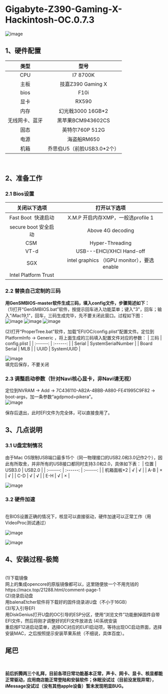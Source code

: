 # Gigabyte-Z390-Gaming-X-Hackintosh-OC.0.7.3
![image](https://github.com/nice52/Gigabyte-Z390-Gaming-X-Hackintosh-OC.0.7.3/blob/master/screenshot/%E7%B3%BB%E7%BB%9F%E4%BF%A1%E6%81%AF.png)
## **1、硬件配置**
| 类型 | 型号 | 
| :------: | :------: |
| CPU | I7 8700K  | 
| 主板 | 技嘉Z390 Gaming X | 
| bios | F10i | 
| 显卡 | RX590 | 
| 内存 | 幻光戟3000 16GB*2 | 
| 无线网卡、蓝牙 | 黑苹果BCM943602CS | 
| 固态 | 英特尔760P 512G | 
| 电源 | 海盗船RM650 | 
| 机箱 | 乔思伯U5（前脸USB3.0*2个） | 
<br>


## **2、准备工作**
### 2.1  Bios设置
| **关闭以下选项** | **打开以下选项** | 
| :------: | :------: |
| Fast Boot  快速启动 | X.M.P 开启内存XMP，一般选profile 1 |
| secure boot 安全启动 | Above 4G decoding |
| CSM  | Hyper-Threading |
| VT-d | USB---EHCI/XHCI Hand-off |
| SGX | intel graphics （IGPU monitor），要选enable |
| Intel Platform Trust |    |


### 2.2  替换自己定制的三码
  **用GenSMBIOS-master软件生成三码，填入config文件，步骤简述如下：<br>**
（1)打开“GenSMBIOS.bat”软件，按提示回车进入功能菜单；键入"3"，回车；输入"iMac19,1"，回车，三码生成完毕，先不要关闭此窗口。过程如下图：<br>
![image](https://github.com/nice52/Gigabyte-Z390-Gaming-X-Hackintosh-OC.0.7.3/blob/master/screenshot/%E4%B8%89%E7%A0%81%E6%9B%BF%E6%8D%A2/%E5%9B%BE%E7%89%871.png)
![image](https://github.com/nice52/Gigabyte-Z390-Gaming-X-Hackintosh-OC.0.7.3/blob/master/screenshot/%E4%B8%89%E7%A0%81%E6%9B%BF%E6%8D%A2/%E5%9B%BE%E7%89%872.png)
![image](https://github.com/nice52/Gigabyte-Z390-Gaming-X-Hackintosh-OC.0.7.3/blob/master/screenshot/%E4%B8%89%E7%A0%81%E6%9B%BF%E6%8D%A2/%E5%9B%BE%E7%89%873.png)

(2)打开“ProperTree.bat”软件，加载“EFI/OC/config.plist”配置文件。定位到PlatformInfo → Generic ，将上面生成的三码填入配置文件对应的参数：
| 三码 | config.plist | 
| :------: | :------: |
| Serial | SystemSerialNumber  | 
| Board Serial | MLB | 
| UUID | SystemUUID | 

![image](https://github.com/nice52/Gigabyte-Z390-Gaming-X-Hackintosh-OC.0.7.3/blob/master/screenshot/%E4%B8%89%E7%A0%81%E6%9B%BF%E6%8D%A2/%E5%9B%BE%E7%89%875.png)<br>
填完后保存，不要关闭<br>
### 2.3  调整启动参数（针对Navi核心显卡，非Navi请无视）
定位到NVRAM  →  Add   →   7C436110-AB2A-4BBB-A880-FE41995C9F82   →   boot-args，加一条参数“agdpmod=pikera”。<br>
![image](https://github.com/nice52/Gigabyte-Z390-Gaming-X-Hackintosh-OC.0.7.3/blob/master/screenshot/%E4%B8%89%E7%A0%81%E6%9B%BF%E6%8D%A2/%E5%9B%BE%E7%89%874.png)

保存后退出，此时EFI文件为完全体，可以直接食用了。<br>
## **3、几点说明**
### 3.1    U盘定制情况
由于Mac OS限制USB端口最多15个（同一物理接口的USB2.0和3.0记作2个），因此有所取舍，并非所有的USB接口都同时支持3.0和2.0，具体如下表：
| 位置 | USB3.0 | USB2.0 |
| :------: | :------: | :------: |
| 机箱面板*2 | √ | √  |
| A-B | × | √  |
| C-D | √ | √  |
| E-H | √ | ×  |
<br>

![image](https://github.com/nice52/Gigabyte-Z390-Gaming-X-Hackintosh-OC.0.7.3/blob/master/screenshot/USB%E5%AE%9A%E5%88%B6.jpg)
<br>

### 3.2    硬件加速
<br>
在BIOS设置正确的情况下，核显可以直接驱动，硬件加速可以正常工作（用VideoProc测试通过）<br>

![image](https://github.com/nice52/Gigabyte-Z390-Gaming-X-Hackintosh-OC.0.7.3/blob/master/screenshot/%E7%A1%AC%E4%BB%B6%E5%8A%A0%E9%80%9F.png)

![image](https://github.com/nice52/Gigabyte-Z390-Gaming-X-Hackintosh-OC.0.7.3/blob/master/screenshot/%E6%98%BE%E5%8D%A1%E4%BF%A1%E6%81%AF.png)


## **4、安装过程-极简**
<br>
(1)下载镜像<br>
网上的集成opencore的原版镜像都可以，这里随便放一个不用充钱的https://macx.top/21288.html/comment-page-1<br>
(2)烧录启动盘<br>
用balenaEtcher软件将下载好的固件烧录进U盘（不小于16GB）<br>
(3)写入引导EFI<br>
用DiskGenius打开U盘的OC引导的ESP分区，使用“浏览文件”功能删掉固件自带EFI文件，然后将刚才调整好的EFI文件放进去
(4)系统安装<br>
重启按F12进启动菜单，选择OC对应的EUFI启动项，等待出现OC启动界面，选择安装MAC，之后按照提示安装苹果系统（不细说，具体百度）。
<br>

## **尾巴**
<br>

**前后折腾两三个礼拜，目前各项日常功能基本正常，声卡、网卡、显卡、核显都能正常驱动，应用商店能正常登陆和安装软件；休眠没试过（目前没发现异常），iMessage没试过（没有其他apple设备）暂未发现明显BUG。**
